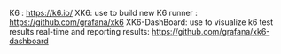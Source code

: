 K6 : https://k6.io/
XK6: use to build new K6 runner : https://github.com/grafana/xk6
XK6-DashBoard: use to visualize k6 test results real-time and reporting results: https://github.com/grafana/xk6-dashboard
